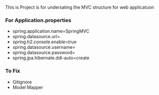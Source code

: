 This is Project is for undersating the MVC structure for web applicatuon 

### For Application.properties
- spring.application.name=SpringMVC
- spring.datasource.url=
- spring.h2.console.enable=true
- spring.datasource.username=
- spring.datasource.password=
- spring.jpa.hibernate.ddl-auto=create


### To Fix 

- Gitignore
- Model Mapper

